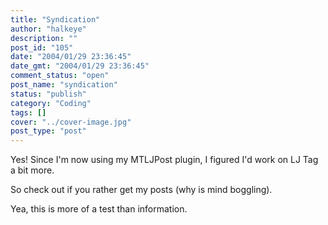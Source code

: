 ```yaml
---
title: "Syndication"
author: "halkeye"
description: ""
post_id: "105"
date: "2004/01/29 23:36:45"
date_gmt: "2004/01/29 23:36:45"
comment_status: "open"
post_name: "syndication"
status: "publish"
category: "Coding"
tags: []
cover: "../cover-image.jpg"
post_type: "post"
---
```


Yes! Since I'm now using my MTLJPost plugin, I figured I'd work on LJ Tag a bit more.

So check out  if you rather get my posts (why is mind boggling).

Yea, this is more of a test than information.